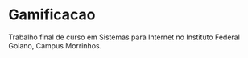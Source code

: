 # Gamificacao
 Trabalho final de curso em Sistemas para Internet no Instituto Federal Goiano, Campus Morrinhos.
